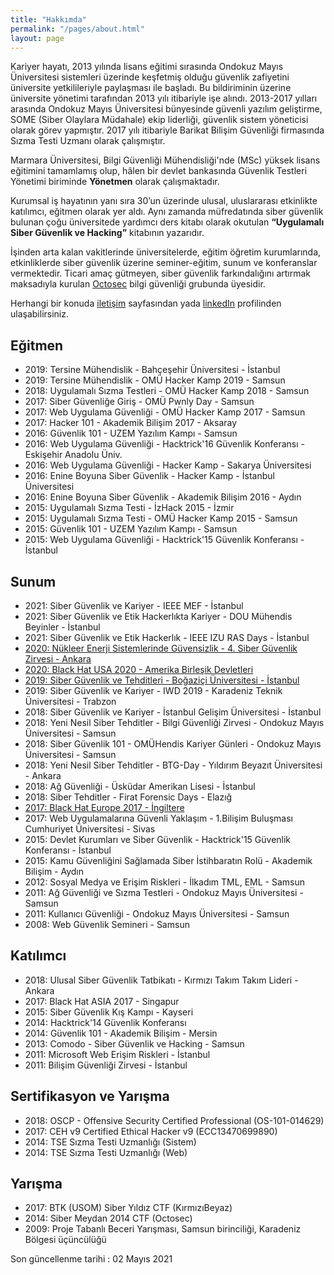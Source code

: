 ```yaml
---
title: "Hakkımda"
permalink: "/pages/about.html"
layout: page
---
```


Kariyer hayatı, 2013 yılında lisans eğitimi sırasında Ondokuz Mayıs Üniversitesi sistemleri üzerinde keşfetmiş olduğu güvenlik zafiyetini üniversite yetkilileriyle paylaşması ile başladı. Bu bildiriminin üzerine üniversite yönetimi tarafından 2013 yılı itibariyle işe alındı. 2013-2017 yılları arasında Ondokuz Mayıs Üniversitesi bünyesinde güvenli yazılım geliştirme, SOME (Siber Olaylara Müdahale) ekip liderliği, güvenlik sistem yöneticisi olarak görev yapmıştır. 2017 yılı itibariyle Barikat Bilişim Güvenliği firmasında Sızma Testi Uzmanı olarak çalışmıştır.

Marmara Üniversitesi, Bilgi Güvenliği Mühendisliği'nde (MSc) yüksek lisans eğitimini tamamlamış olup, hâlen bir devlet bankasında Güvenlik Testleri Yönetimi biriminde **Yönetmen** olarak çalışmaktadır.

Kurumsal iş hayatının yanı sıra 30’un üzerinde ulusal, uluslararası etkinlikte katılımcı, eğitmen olarak yer aldı. Aynı zamanda müfredatında siber güvenlik bulunan çoğu üniversitede yardımcı ders kitabı olarak okutulan **“Uygulamalı Siber Güvenlik ve Hacking”** kitabının yazarıdır.

İşinden arta kalan vakitlerinde üniversitelerde, eğitim öğretim kurumlarında, etkinliklerde siber güvenlik üzerine seminer-eğitim, sunum ve konferanslar vermektedir. Ticari amaç gütmeyen, siber güvenlik farkındalığını artırmak maksadıyla kurulan [Octosec](http://www.octosec.net) bilgi güvenliği grubunda üyesidir.

Herhangi bir konuda [iletişim](/pages/contact.html) sayfasından yada [linkedIn](https://www.linkedin.com/in/altinkaynak) profilinden ulaşabilirsiniz.


## Eğitmen

- 2019: Tersine Mühendislik - Bahçeşehir Üniversitesi - İstanbul
- 2019: Tersine Mühendislik - OMÜ Hacker Kamp 2019 - Samsun
- 2018: Uygulamalı Sızma Testleri - OMÜ Hacker Kamp 2018 - Samsun
- 2017: Siber Güvenliğe Giriş - OMÜ Pwnly Day - Samsun
- 2017: Web Uygulama Güvenliği - OMÜ Hacker Kamp 2017 - Samsun
- 2017: Hacker 101 - Akademik Bilişim 2017 - Aksaray
- 2016: Güvenlik 101 - UZEM Yazılım Kampı - Samsun
- 2016: Web Uygulama Güvenliği - Hacktrick'16 Güvenlik Konferansı - Eskişehir Anadolu Üniv.
- 2016: Web Uygulama Güvenliği - Hacker Kamp - Sakarya Üniversitesi
- 2016: Enine Boyuna Siber Güvenlik - Hacker Kamp - İstanbul Üniversitesi
- 2016: Enine Boyuna Siber Güvenlik - Akademik Bilişim 2016 - Aydın
- 2015: Uygulamalı Sızma Testi - İzHack 2015 - İzmir
- 2015: Uygulamalı Sızma Testi - OMÜ Hacker Kamp 2015 - Samsun
- 2015: Güvenlik 101 - UZEM Yazılım Kampı - Samsun
- 2015: Web Uygulama Güvenliği - Hacktrick'15 Güvenlik Konferansı - İstanbul

## Sunum

- 2021: Siber Güvenlik ve Kariyer - IEEE MEF - İstanbul
- 2021: Siber Güvenlik ve Etik Hackerlıkta Kariyer - DOU Mühendis Beyinler - İstanbul
- 2021: Siber Güvenlik ve Etik Hackerlık - IEEE IZU RAS Days - İstanbul
- [2020: Nükleer Enerji Sistemlerinde Güvensizlik - 4. Siber Güvenlik Zirvesi - Ankara](https://www.youtube.com/watch?v=I8_OuF6SHfg)
- [2020: Black Hat USA 2020 - Amerika Birleşik Devletleri](https://www.blackhat.com/us-20/arsenal/schedule/presenters.html#mustafa-altinkaynak-36665)
- [2019: Siber Güvenlik ve Tehditleri - Boğaziçi Üniversitesi - İstanbul](https://www.youtube.com/watch?v=VRYVTrbgmdY)
- 2019: Siber Güvenlik ve Kariyer - IWD 2019 - Karadeniz Teknik Üniversitesi - Trabzon
- 2018: Siber Güvenlik ve Kariyer - İstanbul Gelişim Üniversitesi - İstanbul
- 2018: Yeni Nesil Siber Tehditler - Bilgi Güvenliği Zirvesi - Ondokuz Mayıs Üniversitesi - Samsun
- 2018: Siber Güvenlik 101 - OMÜHendis Kariyer Günleri - Ondokuz Mayıs Üniversitesi - Samsun
- 2018: Yeni Nesil Siber Tehditler - BTG-Day - Yıldırım Beyazıt Üniversitesi - Ankara
- 2018: Ağ Güvenliği - Üsküdar Amerikan Lisesi - İstanbul
- 2018: Siber Tehditler - Firat Forensic Days - Elazığ
- [2017: Black Hat Europe 2017 - İngiltere](https://www.blackhat.com/eu-17/presenters/Mustafa-Altinkaynak.html)
- 2017: Web Uygulamalarına Güvenli Yaklaşım - 1.Bilişim Buluşması Cumhuriyet Üniversitesi - Sivas
- 2015: Devlet Kurumları ve Siber Güvenlik - Hacktrick'15 Güvenlik Konferansı - İstanbul
- 2015: Kamu Güvenliğini Sağlamada Siber İstihbaratın Rolü - Akademik Bilişim - Aydın
- 2012: Sosyal Medya ve Erişim Riskleri - İlkadım TML, EML - Samsun
- 2011: Ağ Güvenliği ve Sızma Testleri - Ondokuz Mayıs Üniversitesi - Samsun
- 2011: Kullanıcı Güvenliği - Ondokuz Mayıs Üniversitesi - Samsun
- 2008: Web Güvenlik Semineri - Samsun


## Katılımcı
- 2018: Ulusal Siber Güvenlik Tatbikatı - Kırmızı Takım Takım Lideri - Ankara
- 2017: Black Hat ASIA 2017 - Singapur
- 2015: Siber Güvenlik Kış Kampı - Kayseri
- 2014: Hacktrick'14 Güvenlik Konferansı
- 2014: Güvenlik 101 - Akademik Bilişim - Mersin
- 2013: Comodo - Siber Güvenlik ve Hacking - Samsun
- 2011: Microsoft Web Erişim Riskleri - İstanbul
- 2011: Bilişim Güvenliği Zirvesi - İstanbul

## Sertifikasyon ve Yarışma
- 2018: OSCP - Offensive Security Certified Professional (OS-101-014629)
- 2017: CEH v9 Certified Ethical Hacker v9 (ECC13470699890)
- 2014: TSE Sızma Testi Uzmanlığı (Sistem)
- 2014: TSE Sızma Testi Uzmanlığı (Web)

## Yarışma
- 2017: BTK (USOM) Siber Yıldız CTF (KırmızıBeyaz)
- 2014: Siber Meydan 2014 CTF (Octosec)
- 2009: Proje Tabanlı Beceri Yarışması, Samsun birinciliği, Karadeniz Bölgesi üçüncülüğü

Son güncellenme tarihi : 02 Mayıs 2021

